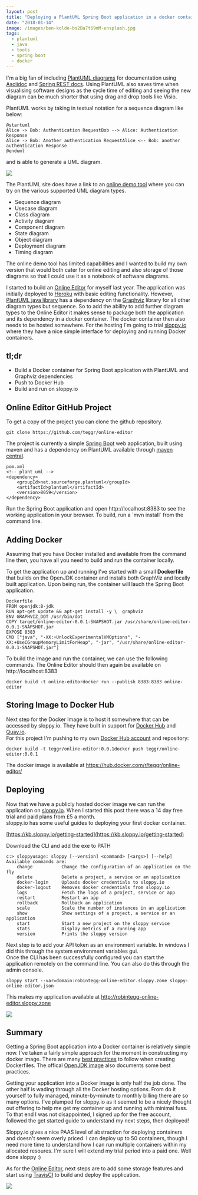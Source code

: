 ```yaml
---
layout: post
title: "Deploying a PlantUML Spring Boot application in a docker container to sloppy.io"
date: "2018-01-14"
image: /images/ben-kolde-bs2Ba7t69mM-unsplash.jpg
tags:
  - plantuml
  - java
  - tools
  - spring boot
  - docker
---
```

I'm a big fan of including [PlantUML diagrams](http://plantuml.com/) for documentation using [Asciidoc](http://asciidoctor.org/) and [Spring REST docs](https://projects.spring.io/spring-restdocs/). Using PlantUML also saves time when visualising software designs as the cycle time of editing and seeing the new diagram can be much shorter that using drag and drop tools like Visio.

PlantUML works by taking in textual notation for a sequence diagram like below:

```
@startuml
Alice -> Bob: Authentication RequestBob --> Alice: Authentication Response
Alice -> Bob: Another authentication RequestAlice <-- Bob: another authentication Response
@enduml
```

and is able to generate a UML diagram.

![]({{site.baseurl}}/images/sequence-diagram.png)

The PlantUML site does have a link to an [online demo tool](http://www.plantuml.com/plantuml/uml/) where you can try on the various supported UML diagram types.

- Sequence diagram
- Usecase diagram
- Class diagram
- Activity diagram
- Component diagram
- State diagram
- Object diagram
- Deployment diagram
- Timing diagram

The online demo tool has limited capabilities and I wanted to build my own version that would both cater for online editing and also storage of those diagrams so that I could use it as a notebook of software diagrams.

I started to build an [Online Editor](https://github.com/teggr/online-editor) for myself last year. The application was initially deployed to [Heroku](https://www.heroku.com/) with basic editing functionality. However, [PlantUML java library](http://plantuml.com/api) has a dependency on the [Graphviz](https://www.graphviz.org/) library for all other diagram types but sequence. So to add the ability to add further diagram types to the Online Editor it makes sense to package both the application and its dependency in a docker container. The docker container then also needs to be hosted somewhere. For the hosting I'm going to trial [sloppy.io](https://sloppy.io/) where they have a nice simple interface for deploying and running Docker containers.

## **tl;dr**

- Build a Docker container for Spring Boot application with PlantUML and Graphviz dependencies
- Push to Docker Hub
- Build and run on sloppy.io

## **Online Editor GitHub Project**

To get a copy of the project you can clone the github repository.

```
git clone https://github.com/teggr/online-editor
```

The project is currently a simple [Spring Boot](https://spring.io/guides) web application, built using maven and has a dependency on PlantUML available through [maven central](https://mvnrepository.com/artifact/net.sourceforge.plantuml/plantuml).

```
pom.xml
<!-- plant uml -->
<dependency>
    <groupId>net.sourceforge.plantuml</groupId>
    <artifactId>plantuml</artifactId>
    <version>8059</version>
</dependency>
```

Run the Spring Boot application and open http://localhost:8383 to see the working application in your browser. To build, run a \`mvn install\` from the command line.

## **Adding Docker**

Assuming that you have Docker installed and available from the command line then, you have all you need to build and run the container locally.

To get the application up and running I've started with a small **Dockerfile** that builds on the OpenJDK container and installs both GraphViz and locally built application. Upon being run, the container will lauch the Spring Boot application.

```
Dockerfile
FROM openjdk:8-jdk
RUN apt-get update && apt-get install -y \  graphviz
ENV GRAPHVIZ_DOT /usr/bin/dot
COPY target/online-editor-0.0.1-SNAPSHOT.jar /usr/share/online-editor-0.0.1-SNAPSHOT.jar
EXPOSE 8383
CMD ["java", "-XX:+UnlockExperimentalVMOptions", "-XX:+UseCGroupMemoryLimitForHeap", "-jar", "/usr/share/online-editor-0.0.1-SNAPSHOT.jar"]
```

To build the image and run the container, we can use the following commands. The Online Editor should then again be available on http://localhost:8383

```
docker build -t online-editordocker run --publish 8383:8383 online-editor
```

## **Storing Image to Docker Hub**

Next step for the Docker Image is to host it somewhere that can be accessed by sloppy.io. They have built in support for [Docker Hub](https://hub.docker.com) and [Quay.io](https://quay.io/).  
For this project I'm pushing to my own [Docker Hub account](https://hub.docker.com/r/teggr/) and repository:

```
docker build -t teggr/online-editor:0.0.1docker push teggr/online-editor:0.0.1
```

The docker image is available at https://hub.docker.com/r/teggr/online-editor/

## **Deploying**

Now that we have a publicly hosted docker image we can run the application on [sloppy.io](https://sloppy.io/). When I started this post there was a 14 day free trial and paid plans from £5 a month.  
sloppy.io has some useful guides to deploying your first docker container.

[https://kb.sloppy.io/getting-started](https://kb.sloppy.io/getting-started)

Download the CLI and add the exe to PATH

```
c:> sloppyusage: sloppy [--version] <command> [<args>] [--help]
Available commands are:
    change           Change the configuration of an application on the fly
    delete           Delete a project, a service or an application
    docker-login     Uploads docker credentials to sloppy.io
    docker-logout    Removes docker credentials from sloppy.io
    logs             Fetch the logs of a project, service or app
    restart          Restart an app
    rollback         Rollback an application
    scale            Scale the number of instances in an application
    show             Show settings of a project, a service or an application
    start            Start a new project on the sloppy service
    stats            Display metrics of a running app
    version          Prints the sloppy version
```

Next step is to add your API token as an environment variable. In windows I did this through the system environment variables gui.  
Once the CLI has been successfully configured you can start the application remotely on the command line. You can also do this through the admin console.

```
sloppy start --var=domain:robintegg-online-editor.sloppy.zone sloppy-online-editor.json
```

This makes my application available at http://robintegg-online-editor.sloppy.zone

![]({{site.baseurl}}/images/robintegg-online-editor-1024x402.png)

## **Summary**

Getting a Spring Boot application into a Docker container is relatively simple now. I've taken a fairly simple approach for the moment in constructing my docker image. There are many [best practices](https://docs.docker.com/engine/userguide/eng-image/dockerfile_best-practices/) to follow when creating Dockerfiles. The offical [OpenJDK image](https://hub.docker.com/_/openjdk/) also documents some best practices.

Getting your application into a Docker image is only half the job done. The other half is wading through all the Docker hosting options. From do it yourself to fully managed, minute-by-minute to monthly billing there are so many options. I've plumped for sloppy.io as it seemed to be a nicely thought out offering to help me get my container up and running with minimal fuss. To that end I was not disappointed, I signed up for the free account, followed the get started guide to understand my next steps, then deployed!

Sloppy.io gives a nice PAAS level of abstraction for deploying containers and doesn't seem overly priced. I can deploy up to 50 containers, though I need more time to understand how I can run multiple containers within my allocated resoures. I'm sure I will extend my trial period into a paid one. Well done sloppy :)

As for the [Online Editor](https://github.com/teggr/online-editor), next steps are to add some storage features and start using [TravisCI](https://travis-ci.org) to build and deploy the application.

![]({{site.baseurl}}/images/robintegg-online-editor-1024x402.png)
